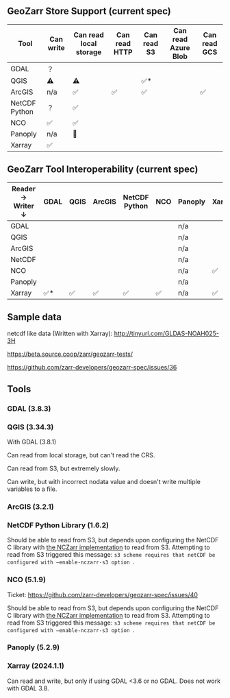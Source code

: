 ## GeoZarr Store Support (current spec)

| Tool | Can write | Can read local storage | Can read HTTP | Can read S3 | Can read Azure Blob | Can read GCS |
| -------- | ------- | ------- | ------- | ------- | ------- | ------- |
| GDAL | ？ |  |  |  |  |  |
| QGIS| ⚠️ | ⚠️ |  | ✅* |  |  |
| ArcGIS | n/a | ✅ | ✅ | ✅ |  | ✅ |
| NetCDF Python | ？ | ✅ |  |  |  |  |
| NCO | ✅ | ✅ |  |  |  |  |
| Panoply | n/a | 🚫 |  |  |  |  |
| Xarray | ✅ |  |  |  |  |  |

## GeoZarr Tool Interoperability (current spec)

|Reader →  Writer ↓| GDAL | QGIS | ArcGIS | NetCDF Python | NCO | Panoply | Xarray |
| -------- | ------- | ------- | ------- | ------- | ------- | ------- | ------- |
| GDAL |  |  |  |  |  | n/a |  |
| QGIS |  |  |  |  |  | n/a |  |
| ArcGIS |  |  |  |  |  | n/a |  |
| NetCDF |  |  |  |  |  | n/a |  |
| NCO |  |  |  |  |  | n/a | ✅ |
| Panoply |  |  |  |  |  | n/a |  |
| Xarray | ✅* | ✅ | ✅ | ✅ | ✅ | n/a | ✅ |

## Sample data
netcdf like data (Written with Xarray): http://tinyurl.com/GLDAS-NOAH025-3H

https://beta.source.coop/zarr/geozarr-tests/

https://github.com/zarr-developers/geozarr-spec/issues/36

## Tools

### GDAL (3.8.3) 


### QGIS (3.34.3)
With GDAL (3.8.1) 

Can read from local storage, but can't read the CRS.

Can read from S3, but extremely slowly.

Can write, but with incorrect nodata value and doesn't write multiple variables to a file. 

### ArcGIS (3.2.1) 

### NetCDF Python Library (1.6.2)
Should be able to read from S3, but depends upon configuring the NetCDF C library with [the NCZarr implementation](https://docs.unidata.ucar.edu/nug/current/nczarr_head.html) to read from S3. Attempting to read from S3 triggered this message: `s3 scheme requires that netCDF be configured with –enable-nczarr-s3 option `.

### NCO (5.1.9)
Ticket: https://github.com/zarr-developers/geozarr-spec/issues/40

Should be able to read from S3, but depends upon configuring the NetCDF C library with [the NCZarr implementation](https://docs.unidata.ucar.edu/nug/current/nczarr_head.html) to read from S3. Attempting to read from S3 triggered this message: `s3 scheme requires that netCDF be configured with –enable-nczarr-s3 option `.

### Panoply (5.2.9)

### Xarray (2024.1.1)
Can read and write, but only if using GDAL <3.6 or no GDAL. Does not work with GDAL 3.8.